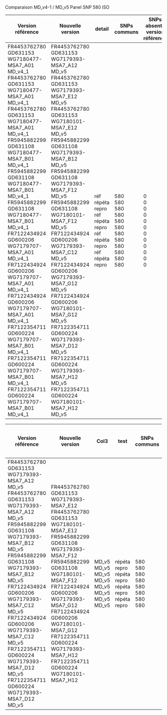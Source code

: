 Comparaison MD_v4-1 / MD_v5 Panel SNP 580 ISO

|Version référence|Nouvelle version|detail|SNPs communs|SNPs absents version référence|SNPs absents nouvelle version|SNPs absents 2 versions|SNPs illisibles 2 versions|SNPs illisible version référence|SNPs illisible nouvelle version|SNPs différents|SNPs identiques|
|---|---|---|---|---|---|---|---|---|---|---|---|
|FR4453762780 GD631153 WG7180477-MSA7_A01 MD_v4_1<br>FR4453762780 GD631153 WG7180477-MSA7_A01 MD_v4_1<br>FR4453762780 GD631153 WG7180477-MSA7_A01 MD_v4_1<br>FR5945882299 GD631108 WG7180477-MSA7_B01 MD_v4_1<br>FR5945882299 GD631108 WG7180477-MSA7_B01 MD_v4_1<br>FR5945882299 GD631108 WG7180477-MSA7_B01 MD_v4_1<br>FR7122434924 GD600206 WG7179707-MSA7_A01 MD_v4_1<br>FR7122434924 GD600206 WG7179707-MSA7_A01 MD_v4_1<br>FR7122434924 GD600206 WG7179707-MSA7_A01 MD_v4_1<br>FR7122354711 GD600224 WG7179707-MSA7_B01 MD_v4_1<br>FR7122354711 GD600224 WG7179707-MSA7_B01 MD_v4_1<br>FR7122354711 GD600224 WG7179707-MSA7_B01 MD_v4_1|FR4453762780 GD631153 WG7179393-MSA7_A12 MD_v5<br>FR4453762780 GD631153 WG7179393-MSA7_E12 MD_v5<br>FR4453762780 GD631153 WG7180101-MSA7_E12 MD_v5<br>FR5945882299 GD631108 WG7179393-MSA7_B12 MD_v5<br>FR5945882299 GD631108 WG7179393-MSA7_F12 MD_v5<br>FR5945882299 GD631108 WG7180101-MSA7_F12 MD_v5<br>FR7122434924 GD600206 WG7179393-MSA7_C12 MD_v5<br>FR7122434924 GD600206 WG7179393-MSA7_G12 MD_v5<br>FR7122434924 GD600206 WG7180101-MSA7_G12 MD_v5<br>FR7122354711 GD600224 WG7179393-MSA7_D12 MD_v5<br>FR7122354711 GD600224 WG7179393-MSA7_H12 MD_v5<br>FR7122354711 GD600224 WG7180101-MSA7_H12 MD_v5|réf<br>répéta<br>repro<br>réf<br>répéta<br>repro<br>réf<br>répéta<br>repro<br>réf<br>répéta<br>repro|580<br>580<br>580<br>580<br>580<br>580<br>580<br>580<br>580<br>580<br>580<br>580|0<br>0<br>0<br>0<br>0<br>0<br>0<br>0<br>0<br>0<br>0<br>0|0<br>0<br>0<br>0<br>0<br>0<br>0<br>0<br>0<br>0<br>0<br>0|0<br>0<br>0<br>0<br>0<br>0<br>0<br>0<br>0<br>0<br>0<br>0|0<br>0<br>0<br>0<br>0<br>0<br>1<br>1<br>0<br>0<br>0<br>0|0<br>0<br>0<br>0<br>0<br>0<br>1<br>1<br>1<br>0<br>0<br>0|0<br>0<br>0<br>0<br>0<br>0<br>1<br>2<br>1<br>1<br>1<br>0|0<br>0<br>0<br>0<br>0<br>0<br>0<br>0<br>0<br>0<br>0<br>0|580<br>580<br>580<br>580<br>580<br>580<br>579<br>578<br>578<br>579<br>579<br>580|

|Version référence|Nouvelle version|Col3|test|SNPs communs|SNPs absents version référence|SNPs absents version comparaison|SNPs absents 2 versions|SNPs illisibles communs 2 versions|SNPs illisible version référence|SNPs illisible version comparaison|SNPs différents|SNPs identiques|
|---|---|---|---|---|---|---|---|---|---|---|---|---|
|FR4453762780 GD631153 WG7179393-MSA7_A12 MD_v5<br>FR4453762780 GD631153 WG7179393-MSA7_A12 MD_v5<br>FR5945882299 GD631108 WG7179393-MSA7_B12 MD_v5<br>FR5945882299 GD631108 WG7179393-MSA7_B12 MD_v5<br>FR7122434924 GD600206 WG7179393-MSA7_C12 MD_v5<br>FR7122434924 GD600206 WG7179393-MSA7_C12 MD_v5<br>FR7122354711 GD600224 WG7179393-MSA7_D12 MD_v5<br>FR7122354711 GD600224 WG7179393-MSA7_D12 MD_v5|FR4453762780 GD631153 WG7179393-MSA7_E12<br>FR4453762780 GD631153 WG7180101-MSA7_E12<br>FR5945882299 GD631108 WG7179393-MSA7_F12<br>FR5945882299 GD631108 WG7180101-MSA7_F12<br>FR7122434924 GD600206 WG7179393-MSA7_G12<br>FR7122434924 GD600206 WG7180101-MSA7_G12<br>FR7122354711 GD600224 WG7179393-MSA7_H12<br>FR7122354711 GD600224 WG7180101-MSA7_H12|MD_v5<br>MD_v5<br>MD_v5<br>MD_v5<br>MD_v5<br>MD_v5<br>MD_v5<br>MD_v5|répéta<br>repro<br>répéta<br>repro<br>répéta<br>repro<br>répéta<br>repro|580<br>580<br>580<br>580<br>580<br>580<br>580<br>580|0<br>0<br>0<br>0<br>0<br>0<br>0<br>0|0<br>0<br>0<br>0<br>0<br>0<br>0<br>0|0<br>0<br>0<br>0<br>0<br>0<br>0<br>0|0<br>0<br>0<br>0<br>1<br>0<br>0<br>0|0<br>0<br>0<br>0<br>1<br>1<br>1<br>1|0<br>0<br>0<br>0<br>2<br>1<br>1<br>0|0<br>0<br>0<br>0<br>0<br>0<br>0<br>0|580<br>580<br>580<br>580<br>578<br>578<br>578<br>579|


